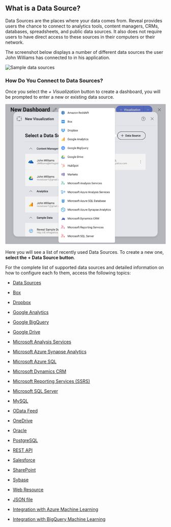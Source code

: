 ## What is a Data Source?

Data Sources are the places where your data comes from. Reveal provides
users the chance to connect to analytics tools, content managers, CRMs,
databases, spreadsheets, and public data sources. It also
does not require users to have direct access to these sources in their
computers or their network.

The screenshot below displays a number of different data sources the user John Williams has connected to in his application.

![Sample data sources](images/sample-data-sources-screen.png)

### How Do You Connect to  Data Sources?

Once you select the *+ Visualization* button to create a dashboard, you will be prompted
to enter a new or existing data source.

![Available data sources when creating a new visualization](images/creating-new-visualization.png)

Here you will see a list of recently used
Data Sources. To create a new one, **select the  + Data Source button**.

For the complete list of supported data sources and detailed information on how to configure each fo them, access the following topics:

  - [Data Sources](data-sources.md)

  - [Box](box.md)

  - [Dropbox](dropbox.md)

  - [Google Analytics](google-analytics.md)

  - [Google BigQuery](google-bigquery.md)

  - [Google Drive](google-drive.md)

  - [Microsoft Analysis Services](microsoft-analysis-services/configuring-microsoft-analysis-services.md)

  - [Microsoft Azure Synapse Analytics](microsoft-azure-synapse-analytics.md)

  - [Microsoft Azure SQL](azure-sql.md)

  - [Microsoft Dynamics CRM](microsoft-dynamics-crm.md)

  - [Microsoft Reporting Services (SSRS)](microsoft-reporting-services.md)

  - [Microsoft SQL Server](microsoft-sql-server.md)

  - [MySQL](mysql.md)

  - [OData Feed](odata-feed.md)

  - [OneDrive](onedrive.md)

  - [Oracle](oracle.md)

  - [PostgreSQL](postgresql.md)

  - [REST API](rest-api.md)

  - [Salesforce](salesforce.md)

  - [SharePoint](sharepoint.md)

  - [Sybase](sybase.md)

  - [Web Resource](web-resource.md)

  - [JSON file](working-with-json-files.md)

  - [Integration with Azure Machine Learning](azure-machine-learning-models.md)

  - [Integration with BigQuery Machine Learning](bigquery-machine-learning-models.md)

